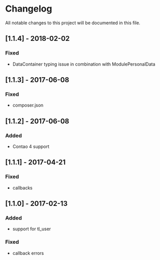 # Changelog
All notable changes to this project will be documented in this file.

## [1.1.4] - 2018-02-02

### Fixed
- DataContainer typing issue in combination with ModulePersonalData

## [1.1.3] - 2017-06-08

### Fixed
- composer.json

## [1.1.2] - 2017-06-08

### Added
- Contao 4 support

## [1.1.1] - 2017-04-21

### Fixed
- callbacks

## [1.1.0] - 2017-02-13

### Added
- support for tl_user

### Fixed
- callback errors
